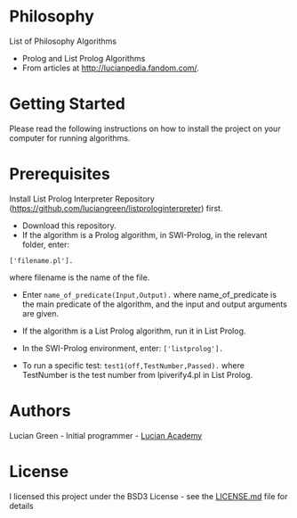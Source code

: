 # Philosophy
List of Philosophy Algorithms

* Prolog and List Prolog Algorithms
* From articles at <a href="http://lucianpedia.fandom.com/">http://lucianpedia.fandom.com/</a>.

# Getting Started

Please read the following instructions on how to install the project on your computer for running algorithms.

# Prerequisites

Install List Prolog Interpreter Repository (https://github.com/luciangreen/listprologinterpreter) first.

* Download this repository.
* If the algorithm is a Prolog algorithm, in SWI-Prolog, in the relevant folder, enter:
```
['filename.pl'].
```
where filename is the name of the file.
* Enter `name_of_predicate(Input,Output).` where name_of_predicate is the main predicate of the algorithm, and the input and output arguments are given.

* If the algorithm is a List Prolog algorithm, run it in List Prolog.
* In the SWI-Prolog environment, enter:
`['listprolog'].`    

* To run a specific test:
`test1(off,TestNumber,Passed).`
where TestNumber is the test number from lpiverify4.pl in List Prolog.

# Authors

Lucian Green - Initial programmer - <a href="https://www.lucianacademy.com/">Lucian Academy</a>

# License

I licensed this project under the BSD3 License - see the <a href="LICENSE">LICENSE.md</a> file for details


